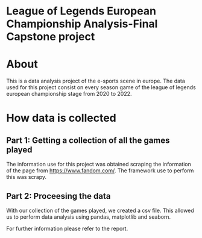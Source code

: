 # League of Legends European Championship Analysis-Final Capstone project

# About

This is a data analysis project of the e-sports scene in europe. The data used for this project consist on every season game of the league of legends european championship stage from 2020 to 2022.

# How data is collected

## Part 1: Getting a collection of all the games played

The information use for this project was obtained scraping the information of the page from https://www.fandom.com/. The framework use to perform this was scrapy.

## Part 2: Proceesing the data

With our collection of the games played, we created a csv file. This allowed us to perform data analysis using pandas, matplotlib and seaborn.

For further information please refer to the report.
